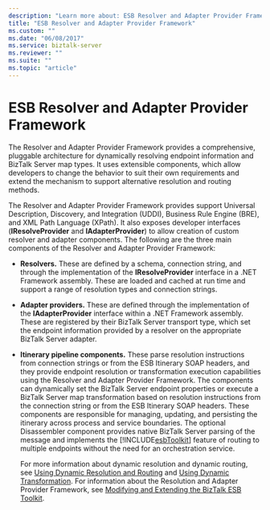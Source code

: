 ```yaml
---
description: "Learn more about: ESB Resolver and Adapter Provider Framework"
title: "ESB Resolver and Adapter Provider Framework"
ms.custom: ""
ms.date: "06/08/2017"
ms.service: biztalk-server
ms.reviewer: ""
ms.suite: ""
ms.topic: "article"
---
```

# ESB Resolver and Adapter Provider Framework
The Resolver and Adapter Provider Framework provides a comprehensive, pluggable architecture for dynamically resolving endpoint information and BizTalk Server map types. It uses extensible components, which allow developers to change the behavior to suit their own requirements and extend the mechanism to support alternative resolution and routing methods.  
  
 The Resolver and Adapter Provider Framework provides support Universal Description, Discovery, and Integration (UDDI), Business Rule Engine (BRE), and XML Path Language (XPath). It also exposes developer interfaces (**IResolveProvider** and **IAdapterProvider**) to allow creation of custom resolver and adapter components. The following are the three main components of the Resolver and Adapter Provider Framework:  
  
- **Resolvers.** These are defined by a schema, connection string, and through the implementation of the **IResolveProvider** interface in a .NET Framework assembly. These are loaded and cached at run time and support a range of resolution types and connection strings.  
  
- **Adapter providers.** These are defined through the implementation of the **IAdapterProvider** interface within a .NET Framework assembly. These are registered by their BizTalk Server transport type, which set the endpoint information provided by a resolver on the appropriate BizTalk Server adapter.  
  
- **Itinerary pipeline components.** These parse resolution instructions from connection strings or from the ESB Itinerary SOAP headers, and they provide endpoint resolution or transformation execution capabilities using the Resolver and Adapter Provider Framework. The components can dynamically set the BizTalk Server endpoint properties or execute a BizTalk Server map transformation based on resolution instructions from the connection string or from the ESB Itinerary SOAP headers. These components are responsible for managing, updating, and persisting the itinerary across process and service boundaries. The optional Disassembler component provides native BizTalk Server parsing of the message and implements the [!INCLUDE[esbToolkit](../includes/esbtoolkit-md.md)] feature of routing to multiple endpoints without the need for an orchestration service.  
  
  For more information about dynamic resolution and dynamic routing, see [Using Dynamic Resolution and Routing](../esb-toolkit/using-dynamic-resolution-and-routing.md) and [Using Dynamic Transformation](../esb-toolkit/using-dynamic-transformation.md). For information about the Resolution and Adapter Provider Framework, see [Modifying and Extending the BizTalk ESB Toolkit](../esb-toolkit/modifying-and-extending-the-biztalk-esb-toolkit.md).

